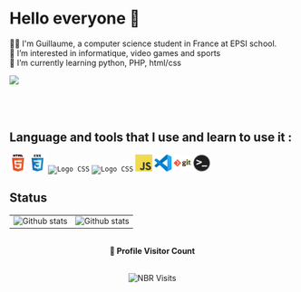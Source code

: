 # Hello everyone 👋

🧑‍🎓 I'm Guillaume, a computer science student in France at EPSI school.  
👀 I’m interested in informatique, video games and sports  
🌱 I’m currently learning python, PHP, html/css  

<img align="left" width="150" src="https://i2.wp.com/allhtaccess.info/wp-content/uploads/2018/03/programming.gif?fit=1281%2C716&ssl=1" />

<br><br><br><br>






## Language and tools that I use and learn to use it : 

<code><img
    height="30"
    src="https://raw.githubusercontent.com/github/explore/80688e429a7d4ef2fca1e82350fe8e3517d3494d/topics/html/html.png"
    alt="Logo HTML"/></code>
<code><img
    height="30"
    src="https://raw.githubusercontent.com/github/explore/80688e429a7d4ef2fca1e82350fe8e3517d3494d/topics/css/css.png"
    alt="Logo CSS"/></code>
<code><img
    height="30"
    src="https://avatars.githubusercontent.com/u/25158?s=200&v=4"
    alt="Logo CSS"/></code>
<code><img
    height="30"
    src="https://assets-global.website-files.com/60ec34540d013784844d2ee2/61d42d538aec6733243470a7_Python-logo-p-500.png"
    alt="Logo CSS"/></code>
<code><img
    height="30"
    src="https://raw.githubusercontent.com/github/explore/80688e429a7d4ef2fca1e82350fe8e3517d3494d/topics/javascript/javascript.png"
    alt="Logo javascript"/></code>
<code><img
    height="30"
    src="https://raw.githubusercontent.com/github/explore/80688e429a7d4ef2fca1e82350fe8e3517d3494d/topics/visual-studio-code/visual-studio-code.png"
    alt="Logo visual studio"/></code>
<code><img
    height="30"
    src="https://raw.githubusercontent.com/github/explore/80688e429a7d4ef2fca1e82350fe8e3517d3494d/topics/git/git.png"
    alt="Logo git"/></code>
<code><img
    height="30"
    src="https://raw.githubusercontent.com/github/explore/80688e429a7d4ef2fca1e82350fe8e3517d3494d/topics/terminal/terminal.png"
    alt="Logo terminal"/></code>

## Status
<table align="center">
 <td>
      <img
        align="left"
        src="https://github-readme-stats.vercel.app/api/top-langs/?username=Guiggzz&theme=dark&hide_border=false&include_all_commits=true&count_private=true&layout=compact"
        alt="Github stats"
      />
    </td>
    <td>
      <img
        align="right"
        src="https://github-readme-streak-stats.herokuapp.com/?user=Guiggzz&theme=dark&hide_border=false"
        alt="Github stats"
      />
    </td>
  </tr>
</table>

<br>

<div align="center">
    <b>📍 Profile Visitor Count</b>
</div>
<br>
<p align="center">
  <img
    src="https://profile-counter.glitch.me/Guiggzz/count.svg"
    alt="NBR Visits"
  />
</p>
